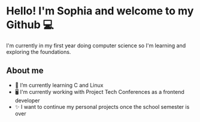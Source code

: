 # Hello! I'm Sophia and welcome to my Github :computer:

I'm currently in my first year doing computer science so I'm learning and exploring the foundations.

## About me
* 🌱 I’m currently learning C and Linux
* :desktop_computer: I'm currently working with Project Tech Conferences as a frontend developer
* :sparkles: I want to continue my personal projects once the school semester is over

